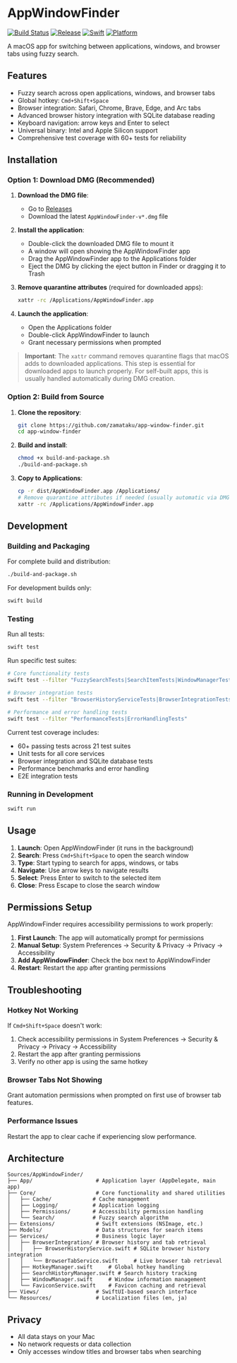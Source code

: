 # AppWindowFinder

[![Build Status](https://github.com/zamataku/app-window-finder/actions/workflows/ci.yml/badge.svg)](https://github.com/zamataku/app-window-finder/actions/workflows/ci.yml)
[![Release](https://github.com/zamataku/app-window-finder/actions/workflows/release-production.yml/badge.svg)](https://github.com/zamataku/app-window-finder/actions/workflows/release-production.yml)
[![Swift](https://img.shields.io/badge/Swift-6.1-orange.svg)](https://swift.org)
[![Platform](https://img.shields.io/badge/Platform-macOS%2013.0+-blue.svg)](https://www.apple.com/macos/)

A macOS app for switching between applications, windows, and browser tabs using fuzzy search.

## Features

- Fuzzy search across open applications, windows, and browser tabs
- Global hotkey: `Cmd+Shift+Space`
- Browser integration: Safari, Chrome, Brave, Edge, and Arc tabs
- Advanced browser history integration with SQLite database reading
- Keyboard navigation: arrow keys and Enter to select
- Universal binary: Intel and Apple Silicon support
- Comprehensive test coverage with 60+ tests for reliability

## Installation

### Option 1: Download DMG (Recommended)

1. **Download the DMG file**:
   - Go to [Releases](https://github.com/zamataku/app-window-finder/releases)
   - Download the latest `AppWindowFinder-v*.dmg` file

2. **Install the application**:
   - Double-click the downloaded DMG file to mount it
   - A window will open showing the AppWindowFinder app
   - Drag the AppWindowFinder app to the Applications folder
   - Eject the DMG by clicking the eject button in Finder or dragging it to Trash

3. **Remove quarantine attributes** (required for downloaded apps):
   ```bash
   xattr -rc /Applications/AppWindowFinder.app
   ```

4. **Launch the application**:
   - Open the Applications folder
   - Double-click AppWindowFinder to launch
   - Grant necessary permissions when prompted

> **Important**: The `xattr` command removes quarantine flags that macOS adds to downloaded applications. This step is essential for downloaded apps to launch properly. For self-built apps, this is usually handled automatically during DMG creation.

### Option 2: Build from Source

1. **Clone the repository**:
   ```bash
   git clone https://github.com/zamataku/app-window-finder.git
   cd app-window-finder
   ```

2. **Build and install**:
   ```bash
   chmod +x build-and-package.sh
   ./build-and-package.sh
   ```

3. **Copy to Applications**:
   ```bash
   cp -r dist/AppWindowFinder.app /Applications/
   # Remove quarantine attributes if needed (usually automatic via DMG)
   xattr -rc /Applications/AppWindowFinder.app
   ```

## Development

### Building and Packaging

For complete build and distribution:
```bash
./build-and-package.sh
```

For development builds only:
```bash
swift build
```

### Testing

Run all tests:
```bash
swift test
```

Run specific test suites:
```bash
# Core functionality tests
swift test --filter "FuzzySearchTests|SearchItemTests|WindowManagerTests"

# Browser integration tests
swift test --filter "BrowserHistoryServiceTests|BrowserIntegrationTests"

# Performance and error handling tests
swift test --filter "PerformanceTests|ErrorHandlingTests"
```

Current test coverage includes:
- 60+ passing tests across 21 test suites
- Unit tests for all core services
- Browser integration and SQLite database tests
- Performance benchmarks and error handling
- E2E integration tests

### Running in Development

```bash
swift run
```

## Usage

1. **Launch**: Open AppWindowFinder (it runs in the background)
2. **Search**: Press `Cmd+Shift+Space` to open the search window
3. **Type**: Start typing to search for apps, windows, or tabs
4. **Navigate**: Use arrow keys to navigate results
5. **Select**: Press Enter to switch to the selected item
6. **Close**: Press Escape to close the search window

## Permissions Setup

AppWindowFinder requires accessibility permissions to work properly:

1. **First Launch**: The app will automatically prompt for permissions
2. **Manual Setup**: System Preferences → Security & Privacy → Privacy → Accessibility
3. **Add AppWindowFinder**: Check the box next to AppWindowFinder
4. **Restart**: Restart the app after granting permissions


## Troubleshooting

### Hotkey Not Working

If `Cmd+Shift+Space` doesn't work:

1. Check accessibility permissions in System Preferences → Security & Privacy → Privacy → Accessibility
2. Restart the app after granting permissions  
3. Verify no other app is using the same hotkey

### Browser Tabs Not Showing

Grant automation permissions when prompted on first use of browser tab features.

### Performance Issues

Restart the app to clear cache if experiencing slow performance.


## Architecture

```
Sources/AppWindowFinder/
├── App/                    # Application layer (AppDelegate, main app)
├── Core/                   # Core functionality and shared utilities
│   ├── Cache/             # Cache management
│   ├── Logging/           # Application logging
│   ├── Permissions/       # Accessibility permission handling
│   └── Search/            # Fuzzy search algorithm
├── Extensions/             # Swift extensions (NSImage, etc.)
├── Models/                 # Data structures for search items
├── Services/               # Business logic layer
│   ├── BrowserIntegration/ # Browser history and tab retrieval
│   │   ├── BrowserHistoryService.swift # SQLite browser history integration
│   │   └── BrowserTabService.swift     # Live browser tab retrieval
│   ├── HotkeyManager.swift     # Global hotkey handling
│   ├── SearchHistoryManager.swift # Search history tracking
│   ├── WindowManager.swift     # Window information management
│   └── FaviconService.swift    # Favicon caching and retrieval
├── Views/                  # SwiftUI-based search interface
└── Resources/              # Localization files (en, ja)
```

## Privacy

- All data stays on your Mac
- No network requests or data collection
- Only accesses window titles and browser tabs when searching
